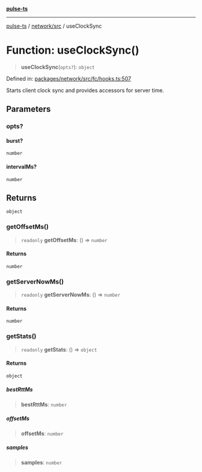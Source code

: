 [**pulse-ts**](../../../README.md)

***

[pulse-ts](../../../README.md) / [network/src](../README.md) / useClockSync

# Function: useClockSync()

> **useClockSync**(`opts?`): `object`

Defined in: [packages/network/src/fc/hooks.ts:507](https://github.com/jlehett/pulse-ts/blob/4869ef2c4af7bf37d31e2edd2d6d1ba148133fb2/packages/network/src/fc/hooks.ts#L507)

Starts client clock sync and provides accessors for server time.

## Parameters

### opts?

#### burst?

`number`

#### intervalMs?

`number`

## Returns

`object`

### getOffsetMs()

> `readonly` **getOffsetMs**: () => `number`

#### Returns

`number`

### getServerNowMs()

> `readonly` **getServerNowMs**: () => `number`

#### Returns

`number`

### getStats()

> `readonly` **getStats**: () => `object`

#### Returns

`object`

##### bestRttMs

> **bestRttMs**: `number`

##### offsetMs

> **offsetMs**: `number`

##### samples

> **samples**: `number`
